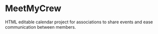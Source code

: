 MeetMyCrew
==========

HTML editable calendar project for associations to share events and ease communication between members.
